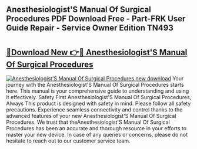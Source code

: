 ## Anesthesiologist'S Manual Of Surgical Procedures PDF Download Free - Part-FRK User Guide Repair - Service Owner Edition TN493

# <h2><a href="http://cf13095.oget.top/?id=Anesthesiologist%27S+Manual+Of+Surgical+Procedures">🔗Download New 👉🔴 Anesthesiologist'S Manual Of Surgical Procedures</a></h2>

[![Anesthesiologist'S Manual Of Surgical Procedures new download](https://i.imgur.com/5g1atiW.png)](http://cf13095.oget.top/?id=Anesthesiologist%27S+Manual+Of+Surgical+Procedures)
Your journey with the Anesthesiologist'S Manual Of Surgical Procedures starts here. This manual is your comprehensive guide to understanding and using it effectively. Safety First Anesthesiologist'S Manual Of Surgical Procedures, Always This product is designed with safety in mind. Please follow all safety precautions. Experience seamless connectivity and control thanks to the advanced features of your new Anesthesiologist'S Manual Of Surgical Procedures. We trust that theAnesthesiologist'S Manual Of Surgical Procedures has been an accurate and thorough resource in your efforts to master your new device. In case of any queries or concerns, please do not hesitate to reach out to our customer service team.
